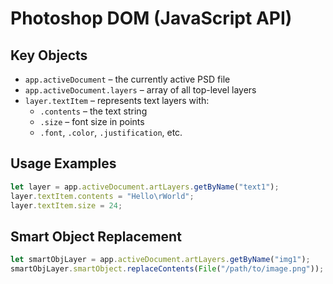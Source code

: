 # Photoshop DOM (JavaScript API)

## Key Objects
- `app.activeDocument` – the currently active PSD file
- `app.activeDocument.layers` – array of all top-level layers
- `layer.textItem` – represents text layers with:
    - `.contents` – the text string
    - `.size` – font size in points
    - `.font`, `.color`, `.justification`, etc.

## Usage Examples
```js
let layer = app.activeDocument.artLayers.getByName("text1");
layer.textItem.contents = "Hello\rWorld";
layer.textItem.size = 24;
```

## Smart Object Replacement
```js
let smartObjLayer = app.activeDocument.artLayers.getByName("img1");
smartObjLayer.smartObject.replaceContents(File("/path/to/image.png"));
```